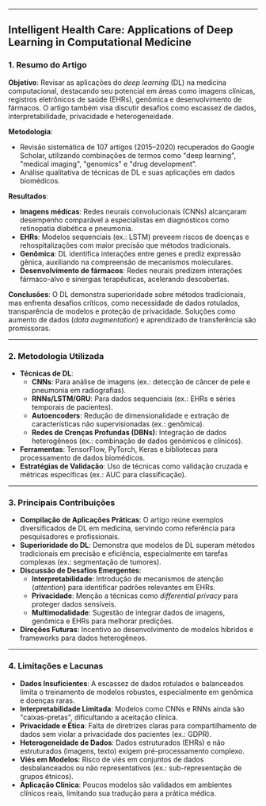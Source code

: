 ***
## Intelligent Health Care: Applications of Deep Learning in Computational Medicine

### 1. **Resumo do Artigo** 

**Objetivo**: 
Revisar as aplicações do *deep learning* (DL) na medicina computacional, destacando seu potencial em áreas como imagens clínicas, registros eletrônicos de saúde (EHRs), genômica e desenvolvimento de fármacos. O artigo também visa discutir desafios como escassez de dados, interpretabilidade, privacidade e heterogeneidade.  

**Metodologia**:  
- Revisão sistemática de 107 artigos (2015–2020) recuperados do Google Scholar, utilizando combinações de termos como "deep learning", "medical imaging", "genomics" e "drug development".  
- Análise qualitativa de técnicas de DL e suas aplicações em dados biomédicos.  

**Resultados**:  
- **Imagens médicas**: Redes neurais convolucionais (CNNs) alcançaram desempenho comparável a especialistas em diagnósticos como retinopatia diabética e pneumonia.  
- **EHRs**: Modelos sequenciais (ex.: LSTM) preveem riscos de doenças e rehospitalizações com maior precisão que métodos tradicionais.  
- **Genômica**: DL identifica interações entre genes e prediz expressão gênica, auxiliando na compreensão de mecanismos moleculares.  
- **Desenvolvimento de fármacos**: Redes neurais predizem interações fármaco-alvo e sinergias terapêuticas, acelerando descobertas.  

**Conclusões**: 
O DL demonstra superioridade sobre métodos tradicionais, mas enfrenta desafios críticos, como necessidade de dados rotulados, transparência de modelos e proteção de privacidade. Soluções como aumento de dados (*data augmentation*) e aprendizado de transferência são promissoras.  

***
### 2. **Metodologia Utilizada**  

- **Técnicas de DL**:  
  - **CNNs**: Para análise de imagens (ex.: detecção de câncer de pele e pneumonia em radiografias).  
  - **RNNs/LSTM/GRU**: Para dados sequenciais (ex.: EHRs e séries temporais de pacientes).  
  - **Autoencoders**: Redução de dimensionalidade e extração de características não supervisionadas (ex.: genômica).  
  - **Redes de Crenças Profundas (DBNs)**: Integração de dados heterogêneos (ex.: combinação de dados genômicos e clínicos).  
- **Ferramentas**: TensorFlow, PyTorch, Keras e bibliotecas para processamento de dados biomédicos.  
- **Estratégias de Validação**: Uso de técnicas como validação cruzada e métricas específicas (ex.: AUC para classificação).  

***
### 3. **Principais Contribuições**  

- **Compilação de Aplicações Práticas**: O artigo reúne exemplos diversificados de DL em medicina, servindo como referência para pesquisadores e profissionais.  
- **Superioridade do DL**: Demonstra que modelos de DL superam métodos tradicionais em precisão e eficiência, especialmente em tarefas complexas (ex.: segmentação de tumores).  
- **Discussão de Desafios Emergentes**:  
  - **Interpretabilidade**: Introdução de mecanismos de atenção (*attention*) para identificar padrões relevantes em EHRs.  
  - **Privacidade**: Menção a técnicas como *differential privacy* para proteger dados sensíveis.  
  - **Multimodalidade**: Sugestão de integrar dados de imagens, genômica e EHRs para melhorar predições.  
- **Direções Futuras**: Incentivo ao desenvolvimento de modelos híbridos e frameworks para dados heterogêneos.  

***
### 4. **Limitações e Lacunas** 

- **Dados Insuficientes**: A escassez de dados rotulados e balanceados limita o treinamento de modelos robustos, especialmente em genômica e doenças raras.  
- **Interpretabilidade Limitada**: Modelos como CNNs e RNNs ainda são "caixas-pretas", dificultando a aceitação clínica.  
- **Privacidade e Ética**: Falta de diretrizes claras para compartilhamento de dados sem violar a privacidade dos pacientes (ex.: GDPR).  
- **Heterogeneidade de Dados**: Dados estruturados (EHRs) e não estruturados (imagens, texto) exigem pré-processamento complexo.  
- **Viés em Modelos**: Risco de viés em conjuntos de dados desbalanceados ou não representativos (ex.: sub-representação de grupos étnicos).  
- **Aplicação Clínica**: Poucos modelos são validados em ambientes clínicos reais, limitando sua tradução para a prática médica.  
